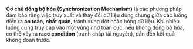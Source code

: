 **Cơ chế đồng bộ hóa (Synchronization Mechanism)** là các phương pháp đảm bảo rằng việc truy xuất và thay đổi dữ liệu dùng chung giữa các luồng diễn ra **an toàn, nhất quán**, tránh xung đột hoặc hỏng dữ liệu. Khi nhiều luồng cùng truy cập vào một vùng nhớ toàn cục, nếu không đồng bộ hóa, có thể xảy ra **race condition** (tranh chấp tài nguyên), dẫn đến kết quả không đoán trước.